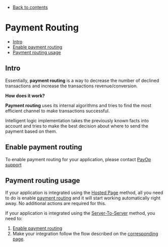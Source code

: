  * [Back to contents](../Readme.md#contents)

# Payment Routing

* [Intro](#intro)
* [Enable payment routing](#enable-payment-routing)
* [Payment routing usage](#payment-routing-usage)

## Intro

Essentially, **payment routing** is a way to decrease
the number of declined transactions and increase the transactions revenue/conversion.

**How does it work?**

**Payment routing** uses its internal algorithms and tries to find the most efficient channel to make transactions successful.

Intelligent logic implementation takes the previously known facts into account 
and tries to make the best decision about where to send the payment based on them.

## Enable payment routing

To enable payment routing for your application, please contact [PayOp support](https://payop.com/en/contact-us)

## Payment routing usage

If your application is integrated using the [Hosted Page](../Integration/hostedPage.md) method, 
all you need to do is enable [payment routing](#enable-payment-routing) and it will start working 
automatically right away. No additional actions are required for this.

If your application is integrated using the [Server-To-Server](../Integration/serverToServer.md) method, you need to:

1. [Enable payment routing](#enable-payment-routing)
2. Make your integration follow the flow described on the [corresponding page](../Integration/serverToServer.md).